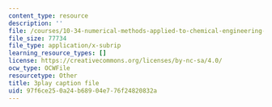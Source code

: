 ```yaml
---
content_type: resource
description: ''
file: /courses/10-34-numerical-methods-applied-to-chemical-engineering-fall-2015/97f6ce250a24b68904e776f24820832a_txKXRtlrFfI.srt
file_size: 77734
file_type: application/x-subrip
learning_resource_types: []
license: https://creativecommons.org/licenses/by-nc-sa/4.0/
ocw_type: OCWFile
resourcetype: Other
title: 3play caption file
uid: 97f6ce25-0a24-b689-04e7-76f24820832a
---
```

